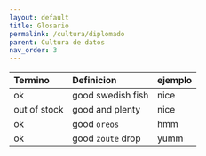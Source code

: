 ```yaml
---
layout: default
title: Glosario
permalink: /cultura/diplomado
parent: Cultura de datos
nav_order: 3
---
```



| Termino    | Definicion         | ejemplo |
|:-------------|:------------------|:------|
| ok           | good swedish fish | nice  |
| out of stock | good and plenty   | nice  |
| ok           | good `oreos`      | hmm   |
| ok           | good `zoute` drop | yumm  |